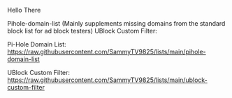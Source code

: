 Hello There

Pihole-domain-list (Mainly supplements missing domains from the standard block list for ad block testers)
UBlock Custom Filter:

Pi-Hole Domain List: https://raw.githubusercontent.com/SammyTV9825/lists/main/pihole-domain-list

UBlock Custom Filter: https://raw.githubusercontent.com/SammyTV9825/lists/main/ublock-custom-filter
